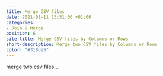 ```yaml
---
title: Merge CSV files
date: 2021-01-11 15:51:00 +01:00
categories:
- Join & Merge
position: 6
site-title: Merge CSV files by Columns or Rows
short-description: Merge two CSV files by Columns or Rows
color: "#318de5"
---
```


merge two csv files...
